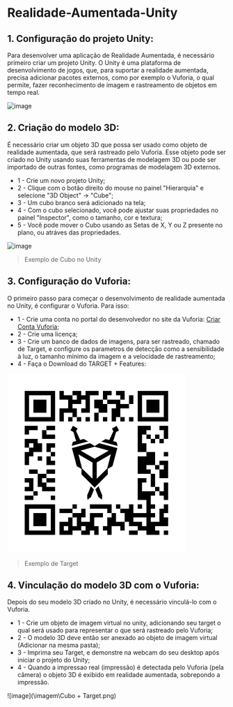 # Realidade-Aumentada-Unity

## 1. Configuração do projeto Unity:

Para desenvolver uma aplicação de Realidade Aumentada, é necessário primeiro criar um projeto Unity. O Unity é uma plataforma de desenvolvimento de jogos, que, para suportar a realidade aumentada, precisa adicionar pacotes externos, como por exemplo o Vuforia, o qual permite, fazer reconhecimento de imagem e rastreamento de objetos em tempo real.

![image](https://user-images.githubusercontent.com/84996847/223276276-b2492b19-ac50-4173-95e0-0cf0039b6967.png)

## 2. Criação do modelo 3D: 

É necessário criar um objeto 3D que possa ser usado como objeto de realidade aumentada, que será rastreado pelo Vuforia. Esse objeto pode ser criado no Unity usando suas ferramentas de modelagem 3D ou pode ser importado de outras fontes, como programas de modelagem 3D externos. 

- 1 - Crie um novo projeto Unity;
- 2 - Clique com o botão direito do mouse no painel "Hierarquia" e selecione "3D Object" -> "Cube";
- 3 - Um cubo branco será adicionado na tela;
- 4 - Com o cubo selecionado, você pode ajustar suas propriedades no painel "Inspector", como o tamanho, cor e textura;
- 5 - Você pode mover o Cubo usando as Setas de X, Y ou Z presente no plano, ou atráves das propriedades.

![image](https://docs.unity3d.com/es/530/uploads/Main/PrimitiveCube.png)
> Exemplo de Cubo no Unity

## 3. Configuração do Vuforia:

O primeiro passo para começar o desenvolvimento de realidade aumentada no Unity, é configurar o Vuforia. Para isso:

- 1 - Crie uma conta no portal do desenvolvedor no site da Vuforia: [Criar Conta Vuforia](https://developer.vuforia.com/user/login?url=/downloads/sdk%3F_%3D1678117884);
- 2 - Crie uma licença;
- 3 - Crie um banco de dados de imagens, para ser rastreado, chamado de Target, e configure os parametros de detecção como a sensibilidade à luz, o tamanho mínimo da imagem e a velocidade de rastreamento;
- 4 - Faça o Download do TARGET + Features:

![image](https://raw.githubusercontent.com/Rafael-Barbosa/Realidade-Aumentada_Unity/main/Img/Target.png)
> Exemplo de Target

## 4. Vinculação do modelo 3D com o Vuforia: 

Depois do seu modelo 3D criado no Unity, é necessário vinculá-lo com o Vuforia. 
- 1 - Crie um objeto de imagem virtual no unity, adicionando seu target o qual será usado para representar o que será rastreado pelo Vuforia;
- 2 - O modelo 3D deve então ser anexado ao objeto de imagem virtual (Adicionar na mesma pasta);
- 3 - Imprima seu Target, e demonstre na webcam do seu desktop após iniciar o projeto do Unity;
- 4 - Quando a impressao real (impressão) é detectada pelo Vuforia (pela câmera) o objeto 3D é exibido em realidade aumentada, sobrepondo a impressão.

![image](\\imagem\Cubo + Target.png)


